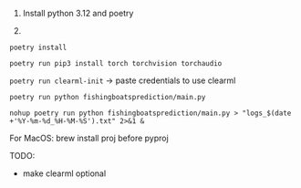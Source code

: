 1. Install python 3.12 and poetry

2. 
`poetry install`

`poetry run pip3 install torch torchvision torchaudio`

`poetry run clearml-init` -> paste credentials to use clearml

`poetry run python fishingboatsprediction/main.py`

`nohup poetry run python fishingboatsprediction/main.py > "logs_$(date +'%Y-%m-%d_%H-%M-%S').txt" 2>&1 &`

For MacOS:
brew install proj before pyproj

TODO: 
- make clearml optional
